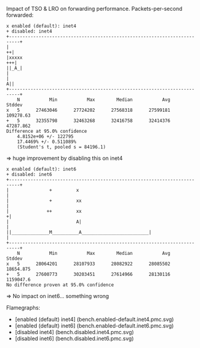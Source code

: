 Impact of TSO & LRO on forwarding performance.
Packets-per-second forwarded:

```
x enabled (default): inet4
+ disabled: inet4
+--------------------------------------------------------------------------+
|                                                                        ++|
|xxxxx                                                                  +++|
||_A_|                                                                     |
|                                                                        A||
+--------------------------------------------------------------------------+
    N           Min           Max        Median           Avg        Stddev
x   5      27463046      27724202      27568318      27599181     109278.63
+   5      32355798      32463268      32416758      32414376     47287.862
Difference at 95.0% confidence
	4.8152e+06 +/- 122795
	17.4469% +/- 0.511089%
	(Student's t, pooled s = 84196.1)
```

=> huge improvement by disabling this on inet4

```
x enabled (default): inet6
+ disabled: inet6
+--------------------------------------------------------------------------+
|               +         x                                                |
|               +         xx                                               |
|              ++         xx                                              +|
|                         A|                                               |
||______________M__________A_________________________|                     |
+--------------------------------------------------------------------------+
    N           Min           Max        Median           Avg        Stddev
x   5      28064201      28107933      28082922      28085502     18654.875
+   5      27600773      30203451      27614966      28130116     1159047.6
No difference proven at 95.0% confidence
```

=> No impact on inet6... something wrong

Flamegraphs:
- [enabled (default) inet4] (bench.enabled-default.inet4.pmc.svg)
- [enabled (default) inet6] (bench.enabled-default.inet6.pmc.svg)
- [disabled inet4] (bench.disabled.inet4.pmc.svg)
- [disabled inet6] (bench.disabled.inet6.pmc.svg)
